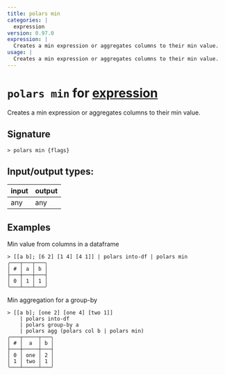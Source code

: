 ```yaml
---
title: polars min
categories: |
  expression
version: 0.97.0
expression: |
  Creates a min expression or aggregates columns to their min value.
usage: |
  Creates a min expression or aggregates columns to their min value.
---
```

<!-- This file is automatically generated. Please edit the command in https://github.com/nushell/nushell instead. -->

# `polars min` for [expression](/commands/categories/expression.md)

<div class='command-title'>Creates a min expression or aggregates columns to their min value.</div>

## Signature

```> polars min {flags} ```


## Input/output types:

| input | output |
| ----- | ------ |
| any   | any    |

## Examples

Min value from columns in a dataframe
```nu
> [[a b]; [6 2] [1 4] [4 1]] | polars into-df | polars min
╭───┬───┬───╮
│ # │ a │ b │
├───┼───┼───┤
│ 0 │ 1 │ 1 │
╰───┴───┴───╯

```

Min aggregation for a group-by
```nu
> [[a b]; [one 2] [one 4] [two 1]]
    | polars into-df
    | polars group-by a
    | polars agg (polars col b | polars min)
╭───┬─────┬───╮
│ # │  a  │ b │
├───┼─────┼───┤
│ 0 │ one │ 2 │
│ 1 │ two │ 1 │
╰───┴─────┴───╯

```
